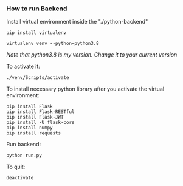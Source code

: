 ### How to run Backend
Install virtual environment inside the "./python-backend"
```shell
pip install virtualenv

virtualenv venv --python=python3.8
```
_Note that python3.8 is my version. Change it to your current version_ <br />

To activate it:
```shell
./venv/Scripts/activate
```
To install necessary python library after you activate the virtual environment:
```shell
pip install Flask
pip install Flask-RESTful
pip install Flask-JWT
pip install -U flask-cors
pip install numpy
pip install requests
```
Run backend:
```
python run.py
```
To quit:
```
deactivate
```
